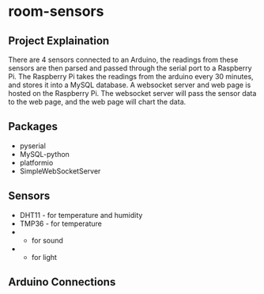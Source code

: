 # room-sensors

## Project Explaination
There are 4 sensors connected to an Arduino, the readings from these sensors are then parsed and passed through the serial port to a Raspberry Pi. The Raspberry Pi takes the readings from the arduino every 30 minutes, and stores it into a MySQL database.
A websocket server and web page is hosted on the Raspberry Pi. The websocket server will pass the sensor data to the web page, and the web page will chart the data.

## Packages
 - pyserial
 - MySQL-python
 - platformio
 - SimpleWebSocketServer

## Sensors
 - DHT11 - for temperature and humidity
 - TMP36 - for temperature
 -  - for sound
 -  - for light

## Arduino Connections

